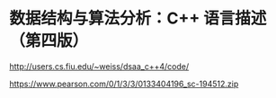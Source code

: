 # 数据结构与算法分析：C++ 语言描述（第四版）

<http://users.cs.fiu.edu/~weiss/dsaa_c++4/code/>

<https://www.pearson.com/0/1/3/3/0133404196_sc-194512.zip>
